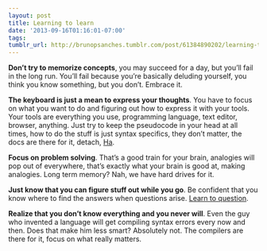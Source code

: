 ```yaml
---
layout: post
title: Learning to learn
date: '2013-09-16T01:16:01-07:00'
tags: 
tumblr_url: http://brunopsanches.tumblr.com/post/61384890202/learning-to-learn
---
```

<p><strong>Don&#8217;t try to memorize concepts</strong><span>, you may succeed for a day, but you&#8217;ll fail in the long run. You&#8217;ll fail because you&#8217;re basically deluding yourself, you think you know something, but you don&#8217;t. Embrace it.</span></p>
<p><span><strong>The keyboard is just a mean to express your thoughts</strong>. You have to focus on what you want to do and figuring out how to express it with your tools. Your tools are everything you use, programming language, text editor, browser, anything. Just try to keep the pseudocode in your head at all times, how to do the stuff is just syntax specifics, they don&#8217;t matter, the docs are there for it, detach, <a class="vt-p" href="http://en.wikipedia.org/wiki/Shuhari">Ha</a>.</span></p>
<p><span><strong>Focus on problem solving</strong>. That&#8217;s a good train for your brain, analogies will pop out of everywhere, that&#8217;s exactly what your brain is good at, making analogies. Long term memory? Nah, we have hard drives for it.</span></p>
<p><strong>Just know that you can figure stuff out while you go</strong><span>. Be confident that you know where to find the answers when questions arise. </span><span></span><a class="vt-p" href="http://techcrunch.com/2013/08/10/your-miyagi-moment/">Learn to question</a><span>. </span></p>
<p><span><strong>Realize that you don&#8217;t know everything and you never will</strong>. Even the guy who invented a language will get compiling syntax errors every now and then. Does that make him less smart? Absolutely not. The compilers are there for it, focus on what really matters.</span></p>
